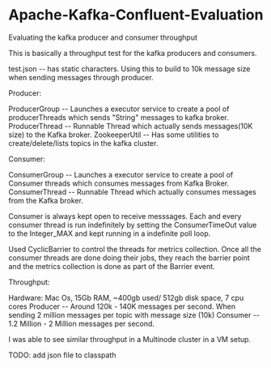 # Apache-Kafka-Confluent-Evaluation
Evaluating the kafka producer and consumer throughput

This is basically a throughput test for the kafka producers and consumers.

test.json -- has static characters. Using this to build to 10k message size when sending messages through producer.

Producer:

ProducerGroup -- Launches a executor service to create a pool of producerThreads which sends "String" messages to kafka broker.
ProducerThread -- Runnable Thread which actually sends messages(10K size) to the Kafka broker.
ZookeeperUtil -- Has some utilities to create/delete/lists topics in the kafka cluster.

Consumer:

ConsumerGroup -- Launches a executor service to create a pool of Consumer threads which consumes messages from Kafka Broker.
ConsumerThread -- Runnable Thread which actually consumes messages from the Kafka broker.

Consumer is always kept open to receive messsages. Each and every consumer thread is run indefinitely by setting the ConsumerTimeOut value to the Integer_MAX and kept running in a indefinite poll loop. 

Used CyclicBarrier to control the threads for metrics collection. Once all the consumer threads are done doing their jobs, they reach the barrier point and the metrics collection is done as part of the Barrier event.

Throughput:

Hardware: Mac Os, 15Gb RAM, ~400gb used/ 512gb disk space, 7 cpu cores
Producer -- Around 120k - 140K messages per second. When sending 2 million messages per topic with message size (10k)
Consumer -- 1.2 Million - 2 Million messages per second.

I was able to see similar throughput in a Multinode cluster in a VM setup.

TODO: add json file to classpath
